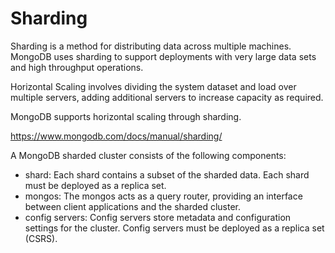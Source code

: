 # Sharding

Sharding is a method for distributing data across multiple machines. MongoDB uses sharding to support deployments with
very large data sets and high throughput operations.

Horizontal Scaling involves dividing the system dataset and load over multiple servers, adding additional servers to
increase capacity as required.

MongoDB supports horizontal scaling through sharding.

https://www.mongodb.com/docs/manual/sharding/

A MongoDB sharded cluster consists of the following components:

* shard: Each shard contains a subset of the sharded data. Each shard must be deployed as a replica set.
* mongos: The mongos acts as a query router, providing an interface between client applications and the sharded cluster.
* config servers: Config servers store metadata and configuration settings for the cluster. Config servers must be deployed as a replica set (CSRS).

